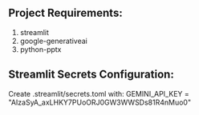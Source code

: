 
Project Requirements:
-------------------
1. streamlit
2. google-generativeai
3. python-pptx

Streamlit Secrets Configuration:
-------------------------------
Create .streamlit/secrets.toml with:
GEMINI_API_KEY = "AIzaSyA_axLHKY7PUoORJ0GW3WWSDs81R4nMuo0"
